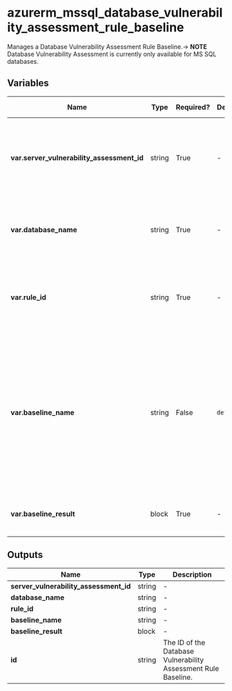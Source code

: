 # azurerm_mssql_database_vulnerability_assessment_rule_baseline

Manages a Database Vulnerability Assessment Rule Baseline.-> **NOTE** Database Vulnerability Assessment is currently only available for MS SQL databases.

## Variables

| Name | Type | Required? |  Default  |  possible values |  Description |
| ---- | ---- | --------- |  ----------- | ----------- | ----------- |
| **var.server_vulnerability_assessment_id** | string | True | -  |  -  |  The Vulnerability Assessment ID of the MS SQL Server. Changing this forces a new resource to be created. | 
| **var.database_name** | string | True | -  |  -  |  Specifies the name of the MS SQL Database. Changing this forces a new resource to be created. | 
| **var.rule_id** | string | True | -  |  -  |  The vulnerability assessment rule ID. Changing this forces a new resource to be created. | 
| **var.baseline_name** | string | False | `default`  |  `default`, `master`  |  The name of the vulnerability assessment rule baseline. Valid options are `default` and `master`. `default` implies a baseline on a database level rule and `master` for server level rule. Defaults to `default`. Changing this forces a new resource to be created. | 
| **var.baseline_result** | block | True | -  |  -  |  A `baseline_result` block. Multiple blocks can be defined. | 



## Outputs

| Name | Type | Description |
| ---- | ---- | --------- | 
| **server_vulnerability_assessment_id** | string  | - | 
| **database_name** | string  | - | 
| **rule_id** | string  | - | 
| **baseline_name** | string  | - | 
| **baseline_result** | block  | - | 
| **id** | string  | The ID of the Database Vulnerability Assessment Rule Baseline. | 